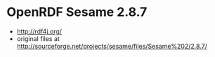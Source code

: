 # OpenRDF Sesame 2.8.7

* http://rdf4j.org/
* original files at http://sourceforge.net/projects/sesame/files/Sesame%202/2.8.7/
